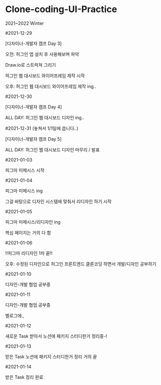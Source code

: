 # Clone-coding-UI-Practice
2021~2022 Winter

#2021-12-29

[디자이너-개발자 캠프 Day 3]

오전: 허그인 앱 설치 후 사용해보며 파악

 Draw.io로 스트럭쳐 그리기
     
 허그인 웹 대시보드 와이어프레임 제작 시작
 
오후: 허그인 웹 대시보드 와이어프레임 제작 ing..



#2021-12-30

[디자이너-개발자 캠프 Day 4]

ALL DAY: 허그인 웹 대시보드 디자인 ing..




#2021-12-31 (놓쳐서 1/1일에 씁니다..)

[디자이너-개발자 캠프 Day 5]

ALL DAY: 허그인 웹 대시보드 디자인 마무리 / 발표





#2021-01-03

피그마 미메시스 시작




#2021-01-04

피그마 미메시스 ing

그걸 바탕으로 디자인 시스템에 맞춰서 리디자인 하기 시작




#2021-01-05

피그마 미메시스/리디자인 ing

핵심 페이지는 거의 다 함


#2021-01-06

!!피그마 리디자인 1차 끝!!

오후: 수정된 디자인으로 허그인 프론트엔드 클론코딩 하면서 개발/디자인 공부하기



#2021-01-10

디자인-개발 협업 공부중



#2021-01-11

디자인-개발 협업 공부중

벨로그에.,



#2021-01-12

새로운 Task 받아서 노션에 패키지 스터디한거 정리중-!



#2021-01-13

받은 Task 노션에 패키지 스터디한거 정리 거의 끝



#2021-01-14

받은 Task 정리 완료
